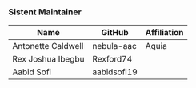 ### Sistent Maintainer

| Name               | GitHub     | Affiliation |
| ------------------ | ---------- | ----------- |
| Antonette Caldwell | nebula-aac | Aquia       |
| Rex Joshua Ibegbu  | Rexford74  |             |
| Aabid Sofi         | aabidsofi19|             |
